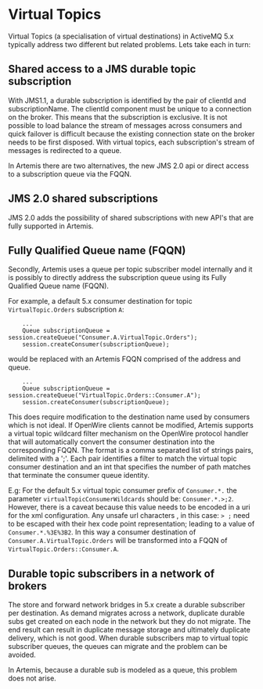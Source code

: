 Virtual Topics
==============

Virtual Topics (a specialisation of virtual destinations) in ActiveMQ 5.x typically address two different but related
problems. Lets take each in turn:
 
Shared access to a JMS durable topic subscription
-------------------------------------------------
With JMS1.1, a durable subscription is identified by the pair of clientId and subscriptionName. The clientId
component must be unique to a connection on the broker. This means that the subscription is exclusive. It is
not possible to load balance the stream of messages across consumers and quick failover is difficult because the
existing connection state on the broker needs to be first disposed.
With virtual topics, each subscription's stream of messages is redirected to a queue.

In Artemis there are two alternatives, the new JMS 2.0 api or direct access to a subscription queue via the FQQN.
 
JMS 2.0 shared subscriptions
----------------------------
JMS 2.0 adds the possibility of shared subscriptions with new API's that are fully supported in Artemis.

Fully Qualified Queue name (FQQN)
---------------------------------
Secondly, Artemis uses a queue per topic subscriber model internally and it is possibly to directly address the
subscription queue using its Fully Qualified Queue name (FQQN).

For example, a default 5.x consumer destination for topic `VirtualTopic.Orders` subscription `A`:
```
    ...
    Queue subscriptionQueue = session.createQueue("Consumer.A.VirtualTopic.Orders");
    session.createConsumer(subscriptionQueue);

``` 
would be replaced with an Artemis FQQN comprised of the address and queue.
```
    ...
    Queue subscriptionQueue = session.createQueue("VirtualTopic.Orders::Consumer.A");
    session.createConsumer(subscriptionQueue);
```

This does require modification to the destination name used by consumers which is not ideal.
If OpenWire clients cannot be modified, Artemis supports a virtual topic wildcard filter
mechanism on the OpenWire protocol handler that will automatically convert the consumer destination into the
corresponding FQQN.
The format is a comma separated list of strings pairs, delimited with a ';'. Each pair identifies a filter to match
the virtual topic consumer destination and an int that specifies the number of path matches that terminate the consumer
queue identity.

E.g: For the default 5.x virtual topic consumer prefix of ```Consumer.*.``` the parameter ```virtualTopicConsumerWildcards``` should be: ```Consumer.*.>;2```.
However, there is a caveat because this value needs to be encoded in a uri for the xml configuration. Any unsafe url characters
, in this case: ```> ;``` need to be escaped with their hex code point representation; leading to a value of ```Consumer.*.%3E%3B2```. 
In this way a consumer destination of ```Consumer.A.VirtualTopic.Orders``` will be transformed into a FQQN of
```VirtualTopic.Orders::Consumer.A```. 


Durable topic subscribers in a network of brokers
-------------------------------------------------
The store and forward network bridges in 5.x create a durable subscriber per destination. As demand migrates across a
network, duplicate durable subs get created on each node in the network but they do not migrate. The end result can
result in duplicate message storage and ultimately duplicate delivery, which is not good.
When durable subscribers map to virtual topic subscriber queues, the queues can migrate and the problem can be avoided.

In Artemis, because a durable sub is modeled as a queue, this problem does not arise.